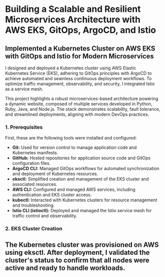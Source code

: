 # Building a Scalable and Resilient Microservices Architecture with AWS EKS, GitOps, ArgoCD, and Istio
## **Implemented a Kubernetes Cluster on AWS EKS with GitOps and Istio for Modern Microservices**

I designed and deployed a Kubernetes cluster using AWS Elastic Kubernetes Service (EKS), adhering to GitOps principles with ArgoCD to achieve automated and seamless continuous deployment workflows. To optimize traffic management, observability, and security, I integrated Istio as a service mesh.

This project highlights a robust microservices-based architecture powering a dynamic website, composed of multiple services developed in Python, Ruby, Java, and Node.js. The stack demonstrates scalability, fault tolerance, and streamlined deployments, aligning with modern DevOps practices.

### **1. Prerequisites**

First, these are the following tools were installed and configured:  
- **Git:** Used for version control to manage application code and Kubernetes manifests.
- **GitHub:** Hosted repositories for application source code and GitOps configuration files.
- **ArgoCD CLI:** Managed GitOps workflows for automated synchronization and deployment of Kubernetes resources.
- **eksctl:** Simplified creation and management of the EKS cluster and associated resources.
- **AWS CLI:** Configured and managed AWS services, including authentication and EKS cluster access.
- **kubectl:** Interacted with Kubernetes clusters for resource management and troubleshooting.
- **Istio CLI (istioctl):** Deployed and managed the Istio service mesh for traffic control and observability.

### **2. EKS Cluster Creation**

## The Kubernetes cluster was provisioned on AWS using eksctl. After deployment, I validated the cluster's status to confirm that all nodes were active and ready to handle workloads.
